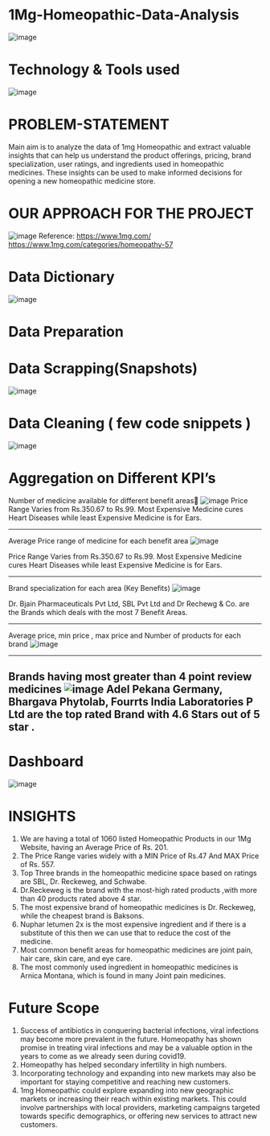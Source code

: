# 1Mg-Homeopathic-Data-Analysis
![image](https://github.com/Sudhansu352010/1Mg-Homeopathic-Data-Analysis/assets/131376814/6dd2a233-22ce-4678-b4dd-23a80c07bfcd)





# Technology & Tools  used
![image](https://github.com/Sudhansu352010/1Mg-Homeopathic-Data-Analysis/assets/131376814/1d4cac22-bcd3-4990-b918-d739138c9396)




# PROBLEM-STATEMENT
Main aim is to analyze the data of 1mg Homeopathic and extract valuable insights that can help us understand the product offerings, pricing, brand specialization, user ratings, and ingredients used in homeopathic medicines. These insights can be used to make informed decisions for opening a new homeopathic medicine store.

# OUR APPROACH FOR THE PROJECT
![image](https://github.com/Sudhansu352010/1Mg-Homeopathic-Data-Analysis/assets/131376814/6df3e5be-7baa-40ee-b9c1-a66085e9b7fd)
Reference:
https://www.1mg.com/
https://www.1mg.com/categories/homeopathy-57


# Data Dictionary
![image](https://github.com/Sudhansu352010/1Mg-Homeopathic-Data-Analysis/assets/131376814/6d300e45-3c74-48e4-9ff9-62b925c92163)

# Data Preparation

# Data Scrapping(Snapshots)
![image](https://github.com/Sudhansu352010/1Mg-Homeopathic-Data-Analysis/assets/131376814/5e0acbf8-2cc3-4a7b-8745-fdda0b990bed)


# Data Cleaning ( few code snippets )
![image](https://github.com/Sudhansu352010/1Mg-Homeopathic-Data-Analysis/assets/131376814/b3296b1f-0317-431d-8d3a-8247238ecd11)

# Aggregation on Different KPI’s
Number of medicine available for different benefit areas
![image](https://github.com/Sudhansu352010/1Mg-Homeopathic-Data-Analysis/assets/131376814/b397fd6a-a8fa-461a-8fb6-9e6ae0a604d9)
Price Range Varies from Rs.350.67 to Rs.99. Most Expensive Medicine cures Heart Diseases while least Expensive Medicine is for Ears.

----------------------------------------------------------------------------------------------------------------------------------
Average Price range of medicine for each benefit area
![image](https://github.com/Sudhansu352010/1Mg-Homeopathic-Data-Analysis/assets/131376814/08197868-7438-42e6-a0e3-89e63c64ad35)

Price Range Varies from Rs.350.67 to Rs.99. Most Expensive Medicine cures Heart Diseases while least Expensive Medicine is for Ears.

-----------------------------------------------------------------------------------------------------------------------------------
Brand specialization for each area (Key Benefits)
![image](https://github.com/Sudhansu352010/1Mg-Homeopathic-Data-Analysis/assets/131376814/afcf4c52-0fd8-4def-bb97-48dd2b8a6d89)

Dr. Bjain Pharmaceuticals Pvt Ltd, SBL Pvt Ltd and Dr Rechewg & Co. are the Brands which deals with the most 7 Benefit Areas.

-----------------------------------------------------------------------------------------------------------------------------------
Average price, min price , max price and Number of products for each brand
![image](https://github.com/Sudhansu352010/1Mg-Homeopathic-Data-Analysis/assets/131376814/d733ea72-d59b-4951-ab12-ec1a2c88de68)

-----------------------------------------------------------------------------------------------------------------------------------
Brands having most greater than 4 point review medicines
![image](https://github.com/Sudhansu352010/1Mg-Homeopathic-Data-Analysis/assets/131376814/a7f88d56-202b-40f9-93f0-eed99f341e86)
Adel Pekana Germany, Bhargava Phytolab, Fourrts India Laboratories P Ltd are the top rated Brand with 4.6 Stars out of 5 star .
------------------------------------------------------------------------------------------------------------------------------------


# Dashboard
![image](https://github.com/Sudhansu352010/1Mg-Homeopathic-Data-Analysis/assets/131376814/a0c3b4f2-6fbf-4d64-afc9-e0cd8a0db4bf)

# INSIGHTS
1. We are having a total of 1060 listed Homeopathic Products in our 1Mg Website, having an Average Price of Rs. 201.
2. The Price Range varies widely with a MIN Price of Rs.47 And MAX Price of Rs. 557.
3. Top Three brands in the homeopathic medicine space based on ratings are SBL, Dr. Reckeweg, and Schwabe.
4. Dr.Reckeweg is the brand with the most-high rated products ,with more than 40 products rated above 4 star.
5. The most expensive brand of homeopathic medicines is Dr. Reckeweg, while the cheapest brand is Baksons.
6. Nuphar letumen 2x is the most expensive ingredient and if there is a substitute of this then we can use that to reduce the cost of the medicine.
7. Most common benefit areas for homeopathic medicines are joint pain, hair care, skin care, and eye care. 
8. The most commonly used ingredient in homeopathic medicines is Arnica Montana, which is found in many Joint pain medicines.

# Future Scope 
1. Success of antibiotics in conquering bacterial infections, viral infections may become more prevalent in the future. Homeopathy has shown promise in treating viral infections and may be a valuable option in the years to come as we already seen during covid19.
2. Homeopathy has helped secondary infertility in high numbers.
3. Incorporating technology and expanding into new markets may also be important for staying competitive and reaching new customers. 
4. 1mg Homeopathic could explore expanding into new geographic markets or increasing their reach within existing markets. This could involve partnerships with local providers, marketing campaigns targeted towards specific demographics, or offering new services to attract new customers.



